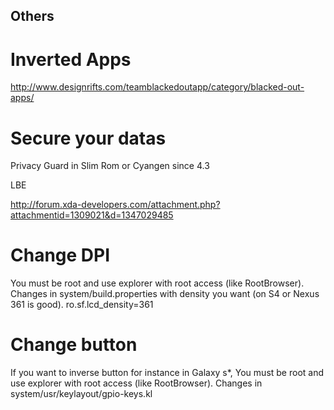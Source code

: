 Others
------

Inverted Apps
=============

http://www.designrifts.com/teamblackedoutapp/category/blacked-out-apps/


Secure your datas
=================

Privacy Guard in Slim Rom or Cyangen since 4.3

LBE

http://forum.xda-developers.com/attachment.php?attachmentid=1309021&d=1347029485


Change DPI
==========
You must be root and use explorer with root access (like RootBrowser).
Changes in system/build.properties with density you want (on S4 or Nexus 361 is good).
ro.sf.lcd_density=361


Change button
=============
If you want to inverse button for instance in Galaxy s*, 
You must be root and use explorer with root access (like RootBrowser).
Changes in system/usr/keylayout/gpio-keys.kl

